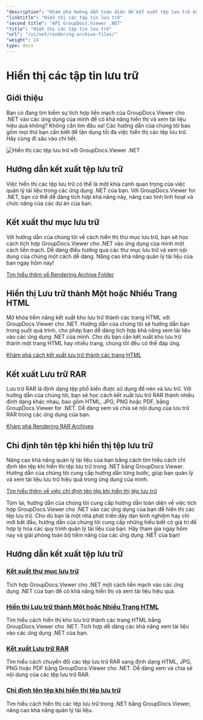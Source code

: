 ```yaml
---
"description": "Khám phá hướng dẫn toàn diện để kết xuất tệp lưu trữ bằng GroupDocs.Viewer cho .NET. Tích hợp liền mạch và hiệu quả vào các ứng dụng .NET của bạn."
"linktitle": "Hiển thị các tập tin lưu trữ"
"second_title": "API GroupDocs.Viewer .NET"
"title": "Hiển thị các tập tin lưu trữ"
"url": "/vi/net/rendering-archive-files/"
"weight": 24
type: docs
---
```

# Hiển thị các tập tin lưu trữ

## Giới thiệu

Bạn có đang tìm kiếm sự tích hợp liền mạch của GroupDocs.Viewer cho .NET vào các ứng dụng của mình để có khả năng hiển thị và xem tài liệu hiệu quả không? Không cần tìm đâu xa! Các hướng dẫn của chúng tôi bao gồm mọi thứ bạn cần biết để tận dụng tối đa việc hiển thị các tệp lưu trữ. Hãy cùng đi sâu vào chi tiết.

![Hiển thị các tệp lưu trữ với GroupDocs.Viewer .NET](/viewer/rendering-archive-files/image.png)

## Hướng dẫn kết xuất tệp lưu trữ

Việc hiển thị các tệp lưu trữ có thể là một khía cạnh quan trọng của việc quản lý tài liệu trong các ứng dụng .NET của bạn. Với GroupDocs.Viewer for .NET, bạn có thể dễ dàng tích hợp khả năng này, nâng cao tính linh hoạt và chức năng của các dự án của bạn.

## Kết xuất thư mục lưu trữ

Với hướng dẫn của chúng tôi về cách hiển thị thư mục lưu trữ, bạn sẽ học cách tích hợp GroupDocs.Viewer cho .NET vào ứng dụng của mình một cách liền mạch. Dễ dàng điều hướng qua các thư mục lưu trữ và xem nội dung của chúng một cách dễ dàng. Nâng cao khả năng quản lý tài liệu của bạn ngay hôm nay!

[Tìm hiểu thêm về Rendering Archive Folder](./render-archive-folder/)

## Hiển thị Lưu trữ thành Một hoặc Nhiều Trang HTML

Mở khóa tiềm năng kết xuất kho lưu trữ thành các trang HTML với GroupDocs.Viewer cho .NET. Hướng dẫn của chúng tôi sẽ hướng dẫn bạn trong suốt quá trình, cho phép bạn dễ dàng tích hợp khả năng xem tài liệu vào các ứng dụng .NET của mình. Cho dù bạn cần kết xuất kho lưu trữ thành một trang HTML hay nhiều trang, chúng tôi đều có thể đáp ứng.

[Khám phá cách kết xuất lưu trữ thành các trang HTML](./render-archives-html/)

## Kết xuất Lưu trữ RAR

Lưu trữ RAR là định dạng tệp phổ biến được sử dụng để nén và lưu trữ. Với hướng dẫn của chúng tôi, bạn sẽ học cách kết xuất lưu trữ RAR thành nhiều định dạng khác nhau, bao gồm HTML, JPG, PNG hoặc PDF, bằng GroupDocs.Viewer for .NET. Dễ dàng xem và chia sẻ nội dung của lưu trữ RAR trong các ứng dụng của bạn.

[Khám phá Rendering RAR Archives](./render-rar/)

## Chỉ định tên tệp khi hiển thị tệp lưu trữ

Nâng cao khả năng quản lý tài liệu của bạn bằng cách tìm hiểu cách chỉ định tên tệp khi hiển thị tệp lưu trữ trong .NET bằng GroupDocs.Viewer. Hướng dẫn của chúng tôi cung cấp hướng dẫn từng bước, giúp bạn quản lý và xem tài liệu lưu trữ hiệu quả trong ứng dụng của mình.

[Tìm hiểu thêm về việc chỉ định tên tệp khi hiển thị tệp lưu trữ](./specify-filename-render-archive/)

Tóm lại, hướng dẫn của chúng tôi cung cấp hướng dẫn toàn diện về việc tích hợp GroupDocs.Viewer cho .NET vào các ứng dụng của bạn để hiển thị các tệp lưu trữ. Cho dù bạn là một nhà phát triển dày dạn kinh nghiệm hay chỉ mới bắt đầu, hướng dẫn của chúng tôi cung cấp những hiểu biết có giá trị để hợp lý hóa các quy trình quản lý tài liệu của bạn. Hãy tham gia ngay hôm nay và giải phóng toàn bộ tiềm năng của các ứng dụng .NET của bạn!
## Hướng dẫn kết xuất tệp lưu trữ
### [Kết xuất thư mục lưu trữ](./render-archive-folder/)
Tích hợp GroupDocs.Viewer cho .NET một cách liền mạch vào các ứng dụng .NET của bạn để có khả năng hiển thị và xem tài liệu hiệu quả.
### [Hiển thị Lưu trữ thành Một hoặc Nhiều Trang HTML](./render-archives-html/)
Tìm hiểu cách hiển thị kho lưu trữ thành các trang HTML bằng GroupDocs.Viewer cho .NET. Tích hợp dễ dàng các khả năng xem tài liệu vào các ứng dụng .NET của bạn.
### [Kết xuất Lưu trữ RAR](./render-rar/)
Tìm hiểu cách chuyển đổi các tệp lưu trữ RAR sang định dạng HTML, JPG, PNG hoặc PDF bằng GroupDocs.Viewer cho .NET. Dễ dàng xem và chia sẻ nội dung của các tệp lưu trữ RAR.
### [Chỉ định tên tệp khi hiển thị tệp lưu trữ](./specify-filename-render-archive/)
Tìm hiểu cách hiển thị các tệp lưu trữ trong .NET bằng GroupDocs.Viewer, nâng cao khả năng quản lý tài liệu.